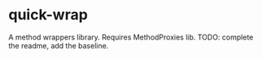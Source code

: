 # quick-wrap
A method wrappers library.
Requires MethodProxies lib.
TODO: complete the readme, add the baseline.
